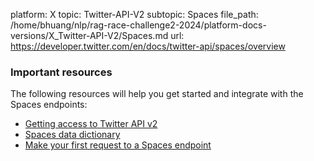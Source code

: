 platform: X
topic: Twitter-API-V2
subtopic: Spaces
file_path: /home/bhuang/nlp/rag-race-challenge2-2024/platform-docs-versions/X_Twitter-API-V2/Spaces.md
url: https://developer.twitter.com/en/docs/twitter-api/spaces/overview

### Important resources

The following resources will help you get started and integrate with the Spaces endpoints:

* [Getting access to Twitter API v2](https://developer.twitter.com/en/docs/twitter-api/getting-started/getting-access-to-the-twitter-api)
* [Spaces data dictionary](https://developer.twitter.com/en/docs/twitter-api/data-dictionary/object-model/spaces)
* [Make your first request to a Spaces endpoint](https://developer.twitter.com/en/docs/twitter-api/spaces/lookup/quick-start)